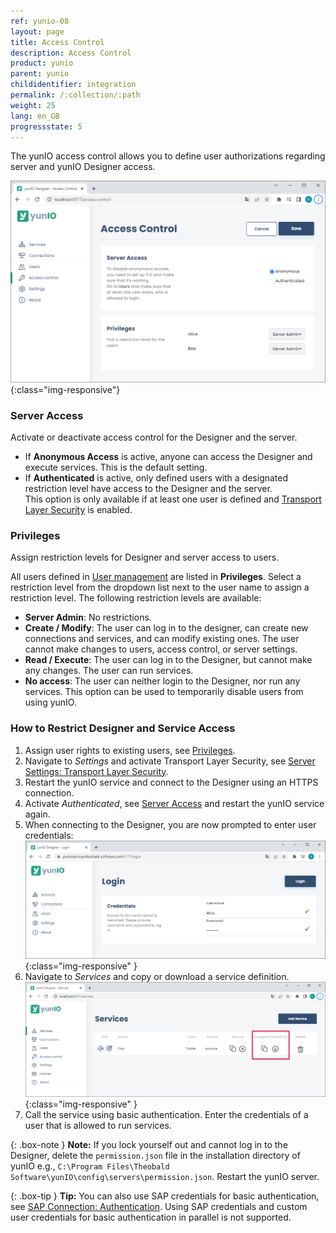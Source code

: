 ```yaml
---
ref: yunio-08
layout: page
title: Access Control
description: Access Control
product: yunio
parent: yunio
childidentifier: integration
permalink: /:collection/:path
weight: 25
lang: en_GB
progressstate: 5
---
```


The yunIO access control allows you to define user authorizations regarding server and yunIO Designer access.

![Access_Control](/img/content/yunio/access-control.png){:class="img-responsive"}

### Server Access

Activate or deactivate access control for the Designer and the server. 

- If **Anonymous Access** is active, anyone can access the Designer and execute services. 
This is the default setting.
- If **Authenticated** is active, only defined users with a designated restriction level have access to the Designer and the server.<br>
This option is only available if at least one user is defined and [Transport Layer Security](#transport-layer-security) is enabled.

### Privileges

Assign restriction levels for Designer and server access to users.

All users defined in [User management](./users) are listed in **Privileges**.
Select a restriction level from the dropdown list next to the user name to assign a restriction level.
The following restriction levels are available:
- **Server Admin**: No restrictions. 
- **Create / Modify**: The user can log in to the designer, can create new connections and services, and can modify existing ones.
The user cannot make changes to users, access control, or server settings.
- **Read / Execute**: The user can log in to the Designer, but cannot make any changes. The user can run services.
- **No access**: The user can neither login to the Designer, nor run any services.
This option can be used to temporarily disable users from using yunIO.

### How to Restrict Designer and Service Access

1. Assign user rights to existing users, see [Privileges](#privileges).
2. Navigate to *Settings* and activate Transport Layer Security, see [Server Settings: Transport Layer Security](./server-settings#transport-layer-security).<br>
3. Restart the yunIO service and connect to the Designer using an HTTPS connection.
4. Activate *Authenticated*, see [Server Access](#server-access) and restart the yunIO service again.
5. When connecting to the Designer, you are now prompted to enter user credentials:<br>
![Login](/img/content/yunio/yunio-login.png){:class="img-responsive" }
6. Navigate to *Services* and copy or download a service definition.<br>
![Run-Service](/img/content/yunio/yunio-run-services-https.png){:class="img-responsive" }
7. Call the service using basic authentication. Enter the credentials of a user that is allowed to run services.

{: .box-note }
**Note:** If you lock yourself out and cannot log in to the Designer, delete the `permission.json` file in the installation directory of yunIO e.g., `C:\Program Files\Theobald Software\yunIO\config\servers\permission.json`.
Restart the yunIO server.

{: .box-tip }
**Tip:** You can also use SAP credentials for basic authentication, see [SAP Connection: Authentication](./sap-connection#authentication).
Using SAP credentials and custom user credentials for basic authentication in parallel is not supported.

